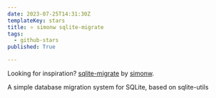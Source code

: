 ```yaml
---
date: 2023-07-25T14:31:30Z
templateKey: stars
title: ⭐ simonw sqlite-migrate
tags:
  - github-stars
published: True

---
```


Looking for inspiration? [sqlite-migrate](https://github.com/simonw/sqlite-migrate) by [simonw](https://github.com/simonw).

A simple database migration system for SQLite, based on sqlite-utils
